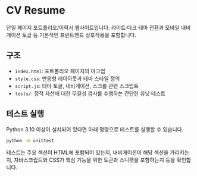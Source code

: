 # CV Resume

단일 페이지 포트폴리오/이력서 웹사이트입니다. 라이트·다크 테마 전환과 모바일 내비게이션 토글 등 기본적인 프런트엔드 상호작용을 포함합니다.

## 구조
- `index.html`: 포트폴리오 페이지의 마크업
- `style.css`: 반응형 레이아웃과 테마 스타일 정의
- `script.js`: 테마 토글, 내비게이션, 스크롤 관련 스크립트
- `tests/`: 정적 자산에 대한 무결성 검사를 수행하는 간단한 유닛 테스트

## 테스트 실행
Python 3.10 이상이 설치되어 있다면 아래 명령으로 테스트를 실행할 수 있습니다.

```bash
python -m unittest
```

테스트는 주요 섹션이 HTML에 포함되어 있는지, 내비게이션이 해당 섹션을 가리키는지, 자바스크립트와 CSS가 핵심 기능을 위한 토큰과 스니펫을 포함하는지 등을 확인합니다.

